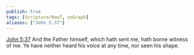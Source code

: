 ```yaml
---
publish: true
tags: [Scripture/NewT, noGraph]
aliases: ["John 5:37"]
---
```

[John 5:37](https://churchofjesuschrist.org/study/scriptures/nt/john/5?lang=eng&id=p37#p37) And the Father himself, which hath sent me, hath borne witness of me. Ye have neither heard his voice at any time, nor seen his shape.
